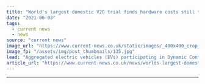 ```yaml
---
title: "World's largest domestic V2G trial finds hardware costs still too high despite 'significant financial rewards'"
date: "2021-06-03"
tags: 
  - current news
  - news
source: "current news"
image_url: "https://www.current-news.co.uk/static/images/_400x400_crop_center-center/OVO-V2G-Charger-image-OVO.jpg"
image_fp: "/assets/img/post_thumbnails/135.jpg"
lead: "​Aggregated electric vehicles (EVs) participating in Dynamic Containment could earn consumers up to £725 a year, but hardware costs must reduce."
article_url: "https://www.current-news.co.uk/news/worlds-largest-domestic-v2g-trial-finds-hardware-costs-still-too-high-despite-significant-financial-rewards?utm_source=rss-feeds&utm_medium=rss&utm_campaign=rss"
---
```


---
